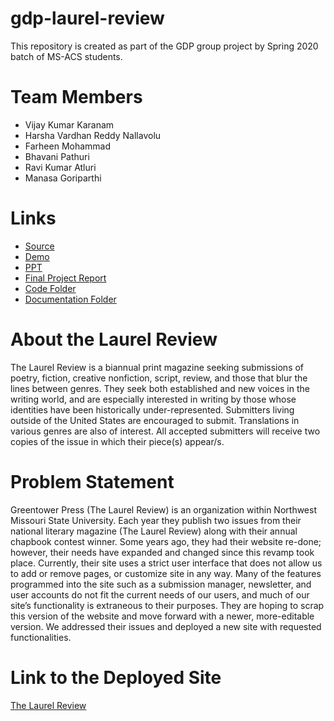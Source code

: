 # gdp-laurel-review
This repository is created as part of the GDP group project by Spring 2020 batch of MS-ACS students.

# Team Members

- Vijay Kumar Karanam
- Harsha Vardhan Reddy Nallavolu
- Farheen Mohammad
- Bhavani Pathuri
- Ravi Kumar Atluri
- Manasa Goriparthi

# Links

- [Source](https://github.com/KaranamVijayKumar/gdp-laurel-review)
- [Demo](https://karanamvijaykumar.github.io/gdp-laurel-review/)
- [PPT](https://github.com/KaranamVijayKumar/gdp-laurel-review/blob/master/TheLaurelReviewPPT.pptx)
- [Final Project Report](https://github.com/KaranamVijayKumar/gdp-laurel-review/blob/master/Laurel%20Review%20Final%20Project%20Report.docx)
- [Code Folder](https://github.com/KaranamVijayKumar/gdp-laurel-review/tree/master/Code)
- [Documentation Folder](https://github.com/KaranamVijayKumar/gdp-laurel-review/tree/master/Documentation)

# About the Laurel Review

The Laurel Review is a biannual print magazine seeking submissions of poetry, fiction, creative nonfiction, script, review, and those that blur the lines between genres. They seek both established and new voices in the writing world, and  are especially interested in writing by those whose identities have been historically under-represented. Submitters living outside of the United States are encouraged to submit. Translations in various genres are also of interest. All accepted submitters will receive two copies of the issue in which their piece(s) appear/s.

# Problem Statement

Greentower Press (The Laurel Review) is an organization within Northwest Missouri State University. Each year they publish two issues from their national literary magazine (The Laurel Review) along with their annual chapbook contest winner. Some years ago, they had their website re-done; however, their needs have expanded and changed since this revamp took place. Currently, their site uses a strict user interface that does not allow us to add or remove pages, or customize site in any way. Many of the features programmed into the site such as a submission manager, newsletter, and user accounts do not fit the current needs of our users, and much of our site’s functionality is extraneous to their purposes. They are hoping to scrap this version of the website and move forward with a newer, more-editable version. We addressed their issues and deployed a new site with requested functionalities.

# Link to the Deployed Site

[The Laurel Review](http://laurelreview.org/)





 



